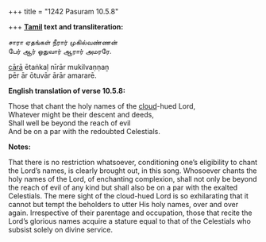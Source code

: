 +++
title = "1242 Pasuram 10.5.8"

+++
**[Tamil](/definition/tamil#history "show Tamil definitions") text and transliteration:**

சாரா ஏதங்கள் நீரார் முகில்வண்ணன்  
பேர் ஆர் ஓதுவார் ஆரார் அமரரே.

[cārā](/definition/cara#history "show cārā definitions") ētaṅkaḷ nīrār mukilvaṇṇaṉ  
pēr ār ōtuvār ārār amararē.

**English translation of verse 10.5.8:**

Those that chant the holy names of the [cloud](/definition/cloud#history "show cloud definitions")-hued Lord,  
Whatever might be their descent and deeds,  
Shall well be beyond the reach of evil  
And be on a par with the redoubted Celestials.

**Notes:**

That there is no restriction whatsoever, conditioning one’s eligibility to chant the Lord’s names, is clearly brought out, in this song. Whosoever chants the holy names of the Lord, of enchanting complexion, shall not only be beyond the reach of evil of any kind but shall also be on a par with the exalted Celestials. The mere sight of the cloud-hued Lord is so exhilarating that it cannot but tempt the beholders to utter His holy names, over and over again. Irrespective of their parentage and occupation, those that recite the Lord’s glorious names acquire a stature equal to that of the Celestials who subsist solely on divine service.


